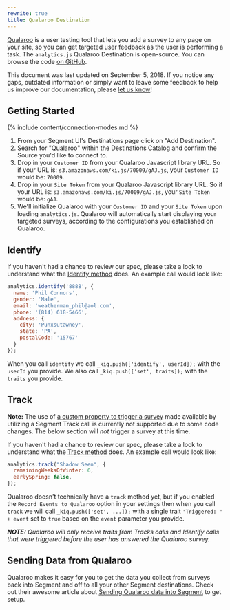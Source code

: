 ```yaml
---
rewrite: true
title: Qualaroo Destination
---
```


[Qualaroo](https://qualaroo.com/home) is a user testing tool that lets you add a survey to any page on your site, so you can get targeted user feedback as the user is performing a task. The `analytics.js` Qualaroo Destination is open-source. You can browse the code [on GitHub](https://github.com/segment-integrations/analytics.js-integration-qualaroo).

This document was last updated on September 5, 2018. If you notice any gaps, outdated information or simply want to leave some feedback to help us improve our documentation, please [let us know](https://segment.com/help/contact)!

## Getting Started

{% include content/connection-modes.md %}

1. From your Segment UI's Destinations page click on "Add Destination".
2. Search for "Qualaroo" within the Destinations Catalog and confirm the Source you'd like to connect to.
3. Drop in your `Customer ID` from your Qualaroo Javascript library URL. So if your URL is: `s3.amazonaws.com/ki.js/70009/gAJ.js`, your `Customer ID` would be: `70009`.
4. Drop in your `Site Token` from your Qualaroo Javascript library URL. So if your URL is: `s3.amazonaws.com/ki.js/70009/gAJ.js`, your `Site Token` would be: `gAJ`.
5. We'll initialize Qualaroo with your `Customer ID` and your `Site Token` upon loading `analytics.js`. Qualaroo will automatically start displaying your targeted surveys, according to the configurations you established on Qualaroo.

## Identify

If you haven't had a chance to review our spec, please take a look to understand what the [Identify method](https://segment.com/docs/spec/identify/) does. An example call would look like:

```javascript
analytics.identify('8888', {
  name: 'Phil Connors',
  gender: 'Male',
  email: 'weatherman_phil@aol.com',
  phone: '(814) 618-5466',
  address: {
    city: 'Punxsutawney',
    state: 'PA',
    postalCode: '15767'
  }
});
```

When you call `identify` we call `_kiq.push(['identify', userId]);` with the `userId` you provide. We also call `_kiq.push(['set', traits]);` with the `traits` you provide.


## Track

**Note:** The use of [a custom property to trigger a survey](https://help.qualaroo.com/hc/en-us/articles/201441516) made available by utilizing a Segment Track call is currently not supported due to some code changes. The below section will *not* trigger a survey at this time.

If you haven't had a chance to review our spec, please take a look to understand what the [Track method](https://segment.com/docs/spec/track/) does. An example call would look like:

```javascript
analytics.track("Shadow Seen", {
  remainingWeeksOfWinter: 6,
  earlySpring: false,
});
```

Qualaroo doesn't technically have a `track` method yet, but if you enabled the `Record Events to Qualaroo` option in your settings then when you call `track` we will call `_kiq.push(['set', ...]);` with a single trait `'Triggered: ' + event` set to `true` based on the `event` parameter you provide.

_**NOTE:** Qualaroo will only receive traits from Tracks calls and Identify calls that were triggered before the user has answered the Qualaroo survey._

## Sending Data from Qualaroo

Qualaroo makes it easy for you to get the data you collect from surveys back into Segment and off to all your other Segment destinations. Check out their awesome article about [Sending Qualaroo data into Segment](http://help.qualaroo.com/hc/en-us/articles/205436425) to get setup.
